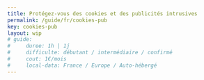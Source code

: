 ```yaml
---
title: Protégez-vous des cookies et des publicités intrusives
permalink: /guide/fr/cookies-pub
key: cookies-pub
layout: wip
# guide:
#     duree: 1h | 1j 
#     difficulte: débutant / intermédiaire / confirmé
#     cout: 1€/mois
#     local-data: France / Europe / Auto-hébergé
---
```



